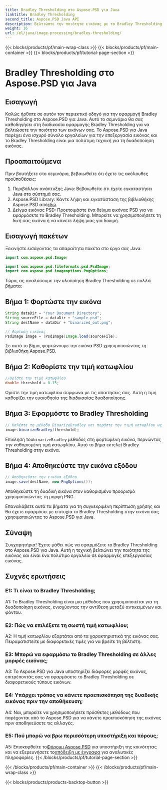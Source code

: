 ```yaml
---
title: Bradley Thresholding στο Aspose.PSD για Java
linktitle: Bradley Thresholding
second_title: Aspose.PSD Java API
description: Βελτιώστε την ποιότητα εικόνας με το Bradley Thresholding στο Aspose.PSD για Java. Ακολουθήστε τον βήμα προς βήμα οδηγό μας για αποτελεσματική δυαδοποίηση εικόνας.
weight: 16
url: /el/java/image-processing/bradley-thresholding/
---
```


{{< blocks/products/pf/main-wrap-class >}}
{{< blocks/products/pf/main-container >}}
{{< blocks/products/pf/tutorial-page-section >}}

# Bradley Thresholding στο Aspose.PSD για Java

## Εισαγωγή

Καλώς ήρθατε σε αυτόν τον περιεκτικό οδηγό για την εφαρμογή Bradley Thresholding στο Aspose.PSD για Java. Αυτό το σεμινάριο θα σας καθοδηγήσει στη διαδικασία εφαρμογής Bradley Thresholding για να βελτιώσετε την ποιότητα των εικόνων σας. Το Aspose.PSD για Java παρέχει ένα ισχυρό σύνολο εργαλείων για την επεξεργασία εικόνας και το Bradley Thresholding είναι μια πολύτιμη τεχνική για τη δυαδοποίηση εικόνας.

## Προαπαιτούμενα

Πριν βουτήξετε στο σεμινάριο, βεβαιωθείτε ότι έχετε τις ακόλουθες προϋποθέσεις:

1. Περιβάλλον ανάπτυξης Java: Βεβαιωθείτε ότι έχετε εγκαταστήσει Java στο σύστημά σας.
2.  Aspose.PSD Library: Κάντε λήψη και εγκατάσταση της βιβλιοθήκης Aspose.PSD από[εδώ](https://releases.aspose.com/psd/java/).
3. Δείγμα εικόνας PSD: Προετοιμάστε ένα δείγμα εικόνας PSD για να εφαρμόσετε το Bradley Thresholding. Μπορείτε να χρησιμοποιήσετε τη δική σας εικόνα ή να κάνετε λήψη μιας για δοκιμή.

## Εισαγωγή πακέτων

Ξεκινήστε εισάγοντας τα απαραίτητα πακέτα στο έργο σας Java:

```java
import com.aspose.psd.Image;

import com.aspose.psd.fileformats.psd.PsdImage;
import com.aspose.psd.imageoptions.PngOptions;
```

Τώρα, ας αναλύσουμε την υλοποίηση Bradley Thresholding σε πολλά βήματα:

## Βήμα 1: Φορτώστε την εικόνα

```java
String dataDir = "Your Document Directory";
String sourceFile = dataDir + "sample.psd";
String destName = dataDir + "binarized_out.png";

// Φόρτωση εικόνας
PsdImage image = (PsdImage)Image.load(sourceFile);
```

Σε αυτό το βήμα, φορτώνουμε την εικόνα PSD χρησιμοποιώντας τη βιβλιοθήκη Aspose.PSD.

## Βήμα 2: Καθορίστε την τιμή κατωφλίου

```java
//Ορίστε την τιμή κατωφλίου
double threshold = 0.15;
```

Ορίστε την τιμή κατωφλίου σύμφωνα με τις απαιτήσεις σας. Αυτή η τιμή καθορίζει την ευαισθησία της διαδικασίας δυαδοποίησης.

## Βήμα 3: Εφαρμόστε το Bradley Thresholding

```java
// Καλέστε τη μέθοδο BinarizeBradley και περάστε την τιμή κατωφλίου ως παράμετρο
image.binarizeBradley(threshold);
```

 Επίκληση του`binarizeBradley` μέθοδος στη φορτωμένη εικόνα, περνώντας την καθορισμένη τιμή κατωφλίου. Αυτό το βήμα εκτελεί Bradley Thresholding στην εικόνα.

## Βήμα 4: Αποθηκεύστε την εικόνα εξόδου

```java
// Αποθηκεύστε την εικόνα εξόδου
image.save(destName, new PngOptions());
```

Αποθηκεύστε τη δυαδική εικόνα στον καθορισμένο προορισμό χρησιμοποιώντας τη μορφή PNG.

Επαναλάβετε αυτά τα βήματα για τη συγκεκριμένη περίπτωση χρήσης και θα έχετε εφαρμόσει με επιτυχία το Bradley Thresholding στην εικόνα σας χρησιμοποιώντας το Aspose.PSD για Java.

## Σύναψη

Συγχαρητήρια! Έχετε μάθει πώς να εφαρμόζετε το Bradley Thresholding στο Aspose.PSD για Java. Αυτή η τεχνική βελτιώνει την ποιότητα της εικόνας και είναι ένα πολύτιμο εργαλείο σε εφαρμογές επεξεργασίας εικόνας.

## Συχνές ερωτήσεις

### Ε1: Τι είναι το Bradley Thresholding;

A1: Το Bradley Thresholding είναι μια μέθοδος που χρησιμοποιείται για τη δυαδοποίηση εικόνας, ενισχύοντας την αντίθεση μεταξύ αντικειμένων και φόντου.

### Ε2: Πώς να επιλέξετε τη σωστή τιμή κατωφλίου;

A2: Η τιμή κατωφλίου εξαρτάται από τα χαρακτηριστικά της εικόνας σας. Πειραματιστείτε με διαφορετικές τιμές για να βρείτε τη βέλτιστη.

### Ε3: Μπορώ να εφαρμόσω το Bradley Thresholding σε άλλες μορφές εικόνας;

A3: Το Aspose.PSD για Java υποστηρίζει διάφορες μορφές εικόνας, επιτρέποντάς σας να εφαρμόσετε το Bradley Thresholding σε διαφορετικούς τύπους εικόνων.

### Ε4: Υπάρχει τρόπος να κάνετε προεπισκόπηση της δυαδικής εικόνας πριν την αποθήκευση;

A4: Ναι, μπορείτε να χρησιμοποιήσετε πρόσθετες μεθόδους που παρέχονται από το Aspose.PSD για να κάνετε προεπισκόπηση της εικόνας πριν αποθηκεύσετε τις αλλαγές.

### Ε5: Πού μπορώ να βρω περισσότερη υποστήριξη και πόρους;

 A5: Επισκεφθείτε το[Φόρουμ Aspose.PSD](https://forum.aspose.com/c/psd/34) για υποστήριξη της κοινότητας και να εξερευνήσετε το[απόδειξη με έγγραφα](https://reference.aspose.com/psd/java/) για αναλυτικές πληροφορίες.
{{< /blocks/products/pf/tutorial-page-section >}}

{{< /blocks/products/pf/main-container >}}
{{< /blocks/products/pf/main-wrap-class >}}

{{< blocks/products/products-backtop-button >}}
